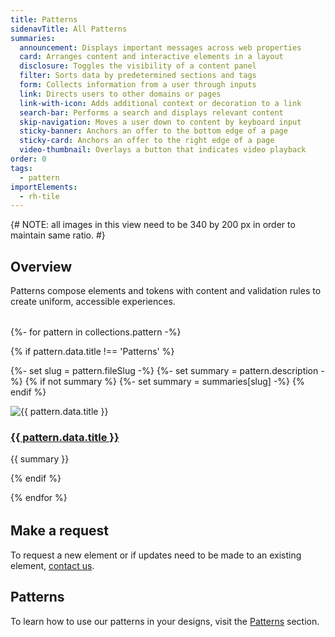 ```yaml
---
title: Patterns
sidenavTitle: All Patterns
summaries:
  announcement: Displays important messages across web properties
  card: Arranges content and interactive elements in a layout
  disclosure: Toggles the visibility of a content panel
  filter: Sorts data by predetermined sections and tags
  form: Collects information from a user through inputs
  link: Directs users to other domains or pages
  link-with-icon: Adds additional context or decoration to a link
  search-bar: Performs a search and displays relevant content
  skip-navigation: Moves a user down to content by keyboard input
  sticky-banner: Anchors an offer to the bottom edge of a page
  sticky-card: Anchors an offer to the right edge of a page
  video-thumbnail: Overlays a button that indicates video playback
order: 0
tags:
  - pattern
importElements: 
  - rh-tile
---
```


<link rel="stylesheet" href="{{ '/assets/packages/@rhds/elements/elements/rh-tile/rh-tile-lightdom.css' | url }}">

<style>
  #patterns-nav {
    margin-block: var(--rh-space--2xl, 32px);
  }
</style>

{# NOTE: all images in this view need to be 340 by 200 px in order to maintain same ratio. #}

## Overview
Patterns compose elements and tokens with content and validation rules to 
create uniform, accessible experiences.

<nav id="patterns-nav" class="grid xs-two-columns sm-three-columns" aria-label="Patterns">
{%- for pattern in collections.pattern -%}

  {% if pattern.data.title !== 'Patterns' %}

  {%- set slug = pattern.fileSlug -%}
  {%- set summary = pattern.description -%}
  {% if not summary %}
    {%- set summary = summaries[slug] -%}
  {% endif %}

  <rh-tile>
    <uxdot-example slot="image">
      <img src="{{ '/assets/patterns/all-patterns-' + slug + '.png' | url }}" alt="{{ pattern.data.title }}">
    </uxdot-example>
    <a slot="headline" href="{{ pattern.url }}"><h3>{{ pattern.data.title }}</h3></a>
    <p slot="footer">{{ summary }}</p>
  </rh-tile>

  {% endif %}

{% endfor %}
</nav>

## Make a request
To request a new element or if updates need to be made to an existing element, 
[contact us](mailto:digital-design-system@redhat.com).

<uxdot-feedback>
  <h2>Patterns</h2>
  <p>To learn how to use our patterns in your designs, visit the <a href="{{ '/patterns/' | url }}">Patterns</a> section.</p>
</uxdot-feedback>

